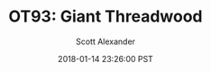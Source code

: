 ---
layout: podcast
title: "OT93: Giant Threadwood"
author: Scott Alexander
description: https://slatestarcodex.com/2018/01/14/ot93-giant-threadwood/
date: 2018-01-14 23:26:00 PST
length: 506890
duration: 127
guid: ot93-giant-threadwood
---
